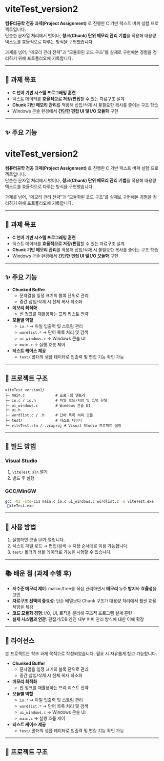 # viteTest_version2

**컴퓨터공학 전공 과제(Project Assignment)** 로 진행한 C 기반 텍스트 버퍼 실험 프로젝트입니다.  
단순한 문자열 처리에서 벗어나, **청크(Chunk) 단위 메모리 관리 기법**을 적용해 대용량 텍스트를 효율적으로 다루는 방식을 구현했습니다.  

과제를 넘어, “메모리 관리 전략”과 “모듈화된 코드 구조”를 실제로 구현해본 경험을 정리하기 위해 포트폴리오에 기록합니다.

---

## 🎯 과제 목표

- **C 언어 기반 시스템 프로그래밍 훈련**
- 텍스트 데이터를 **효율적으로 저장/편집**할 수 있는 자료구조 설계
- **Chunk 기반 메모리 관리**를 적용해 삽입/삭제 시 불필요한 복사를 줄이는 구조 학습
- Windows 콘솔 환경에서 **간단한 편집 UI 및 I/O 모듈화** 구현

---

## ✨ 주요 기능
# viteTest_version2

**컴퓨터공학 전공 과제(Project Assignment)** 로 진행한 C 기반 텍스트 버퍼 실험 프로젝트입니다.  
단순한 문자열 처리에서 벗어나, **청크(Chunk) 단위 메모리 관리 기법**을 적용해 대용량 텍스트를 효율적으로 다루는 방식을 구현했습니다.  

과제를 넘어, “메모리 관리 전략”과 “모듈화된 코드 구조”를 실제로 구현해본 경험을 정리하기 위해 포트폴리오에 기록합니다.

---

## 🎯 과제 목표

- **C 언어 기반 시스템 프로그래밍 훈련**
- 텍스트 데이터를 **효율적으로 저장/편집**할 수 있는 자료구조 설계
- **Chunk 기반 메모리 관리**를 적용해 삽입/삭제 시 불필요한 복사를 줄이는 구조 학습
- Windows 콘솔 환경에서 **간단한 편집 UI 및 I/O 모듈화** 구현

---

## ✨ 주요 기능

- **Chunked Buffer**
  - 문자열을 일정 크기의 블록 단위로 관리
  - 중간 삽입/삭제 시 전체 복사 최소화
- **메모리 최적화**
  - 빈 청크를 재활용하는 프리 리스트 전략
- **모듈별 역할**
  - `io.*` → 파일 입출력 및 스트림 관리
  - `wordlist.*` → 단어 목록 처리 및 검색
  - `ui_windows.c` → Windows 콘솔 UI
  - `main.c` → 실행 흐름 제어
- **테스트 케이스 제공**
  - `test/` 폴더의 샘플 데이터로 입출력 및 편집 기능 확인 가능

---

## 📁 프로젝트 구조

```
viteTest_version2/
├─ main.c              # 프로그램 엔트리
├─ io.c / io.h         # 파일 로드/저장 및 I/O 유틸
├─ ui_windows.c        # Windows 콘솔 UI
├─ ui.h
├─ wordlist.c / .h     # 단어 목록 처리 모듈
├─ test/               # 테스트 데이터
└─ viteTest.sln / .vcxproj # Visual Studio 프로젝트 설정
```

---

## 🚀 빌드 방법

### Visual Studio
1. `viteTest.sln` 열기
2. 빌드 후 실행

### GCC/MinGW
```bash
gcc -O2 -std=c11 main.c io.c ui_windows.c wordlist.c -o viteTest.exe
.iteTest.exe
```

---

## 🧪 사용 방법

1. 실행하면 콘솔 UI가 열립니다.  
2. 텍스트 파일 로드 → 편집/검색 → 저장 순서대로 이용 가능합니다.  
3. `test/` 폴더의 샘플 데이터로 기능을 시험할 수 있습니다.  

---

## 📚 배운 점 (과제 수행 후)

- **저수준 메모리 제어**: malloc/free를 직접 관리하면서 **메모리 누수 방지**와 **효율성**을 고민  
- **자료구조 선택의 중요성**: 단순 배열보다 Chunk 구조가 대용량 처리에서 훨씬 효율적임을 체감  
- **코드 모듈화 경험**: I/O, UI, 로직을 분리해 구조적 프로그램 설계 훈련  
- **실제 시스템과 연관**: 편집기/DB 엔진 내부 버퍼 관리 방식에 대한 이해 확장

---

## 📄 라이선스
본 프로젝트는 학부 과제 목적으로 작성되었습니다. 필요 시 자유롭게 참고 가능합니다.

- **Chunked Buffer**
  - 문자열을 일정 크기의 블록 단위로 관리
  - 중간 삽입/삭제 시 전체 복사 최소화
- **메모리 최적화**
  - 빈 청크를 재활용하는 프리 리스트 전략
- **모듈별 역할**
  - `io.*` → 파일 입출력 및 스트림 관리
  - `wordlist.*` → 단어 목록 처리 및 검색
  - `ui_windows.c` → Windows 콘솔 UI
  - `main.c` → 실행 흐름 제어
- **테스트 케이스 제공**
  - `test/` 폴더의 샘플 데이터로 입출력 및 편집 기능 확인 가능

---

## 📁 프로젝트 구조

